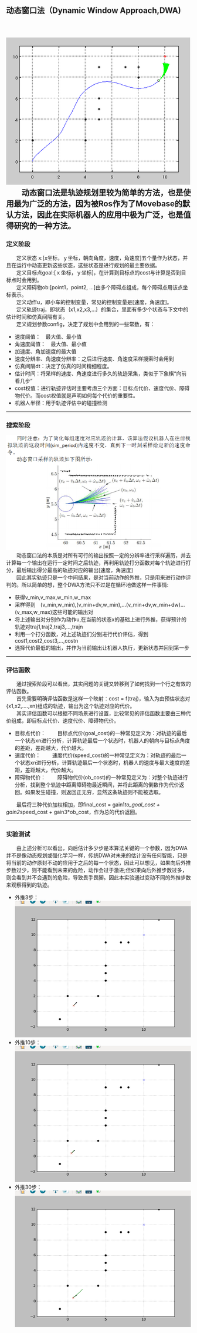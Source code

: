 
## 动态窗口法（Dynamic Window Approach,DWA)
　　　　　<img>![dwa](./Pictures/DWA.png)  
　　动态窗口法是轨迹规划里较为简单的方法，也是使用最为广泛的方法，因为被Ros作为了Movebase的默认方法，因此在实际机器人的应用中极为广泛，也是值得研究的一种方法。
---

### 定义阶段
　　定义状态 x:[x坐标，ｙ坐标，朝向角度，速度，角速度]五个量作为状态，并且在运行中动态更新这些状态，这些状态是进行规划的最主要依据。  
　　定义目标点goal:[ｘ坐标，ｙ坐标]，在计算到目标点的cost与计算是否到目标点时会用到。  
　　定义障碍物ob:[point1，point2, ...]由多个障碍点组成，每个障碍点用该点坐标表示。  
　　定义动作u，即小车的控制变量，常见的控制变量是[速度，角速度]。  
　　定义轨迹traj，即状态｛x1,x2,x3,...｝的集合，里面有多少个状态与下文中的估计时间和仿真间隔有关。  
　　定义规划参数config，决定了规划中会用到的一些常数，有：
 - 速度阈值：　最大值、最小值
 - 角速度阈值：　最大值、最小值
 - 加速度、角加速度的最大值
 - 速度分辨率、角速度分辨率：之后进行速度、角速度采样搜索时会用到
 - 仿真间隔dt：决定了仿真的时间精细程度。
 - 估计时间：将采样的速度、角速度进行多久的轨迹采集，类似于下象棋“向前看几步”
 - cost权值：进行轨迹评估时主要考虑三个方面：目标点代价、速度代价、障碍物代价。而cost权值就是声明如何每个代价的重要性。
 - 机器人半径：用于轨迹评估中的碰撞检测

---

### 搜索阶段
<img>![dwa](./Pictures/DWA_search.png)  
　　动态窗口法的本质是对所有可行的输出按照一定的分辨率进行采样遍历，并去计算每一个输出在运行一定时间之后轨迹，再利用轨迹打分函数对每个轨迹进行打分，最后输出得分最高的轨迹对应的输出[速度，角速度]  
　　因此其实轨迹只是一个中间结果，是对当前动作的外推，只是用来进行动作评判的。所以简单的想，整个DWA方法只不过是在循环地做这样一件事情:
 - 获得v_min,v_max,w_min,w_max
 - 采样得到　(v_min,w_min),(v_min+dv,w_min),...(v_min+dv,w_min+dw)...(v_max,w_max)这些可能的输出对
 - 将上述输出对分别作为动作u,在当前的状态x的基础上进行外推，获得预计的轨迹对traj1,traj2,traj3,...,trajn
 - 利用一个打分函数，对上述轨迹们分别进行代价评估，得到cost1,cost2,cost3,...,costn
 - 选择代价最低的输出，并作为当前输出让机器人执行，更新状态并回到第一步

---

### 评估函数
　　通过搜索阶段可以看出，其实问题的关键又转移到了如何找到一个行之有效的评估函数。  
　　首先需要明确评估函数是这样一个映射：cost = f(traj)，输入为由预估状态对{x1,x2,....,xn}组成的轨迹，输出为这个轨迹对应的代价。  
　　其实评估函数可以根据不同场景进行设置，比较常见的评估函数主要由三种代价组成，即目标点代价、速度代价、障碍物代价。  
 - 目标点代价：
　　目标点代价(goal_cost)的一种常见定义为：对轨迹的最后一个状态xn进行分析，计算轨迹最后一个状态时，机器人的朝向与目标点角度的差距，差距越大，代价越大。
 - 速度代价：
　　速度代价(speed_cost)的一种常见定义为：对轨迹的最后一个状态xn进行分析，计算轨迹最后一个状态时，机器人的速度与最大速度的差距，差距越大，代价越大。
 - 障碍物代价：
　　障碍物代价(ob_cost)的一种常见定义为：对整个轨迹进行分析，找到整个轨迹中距离障碍物最近瞬间，并将此距离的倒数作为代价返回。如果发生碰撞，则返回正无穷，显然这条轨迹则不能被选取。

　　最后将三种代价加权相加，即final_cost = gain1*to_goal_cost + gain2*speed_cost + gain3*ob_cost，作为总的代价返回。

---

### 实验测试
　　由上述分析可以看出，向后估计多少步是本算法关键的一个参数，因为DWA并不是像动态规划或强化学习一样，传统DWA对未来的估计没有任何智能，只是将当前的动作原封不动的应用于之后的每一个状态，因此可以想见，如果向后外推步数过少，则不能看到未来的危险，动作会过于激进;但如果向后外推步数过多，则会看到并不会遇到的危险，导致畏手畏脚。因此本实验通过变动不同的外推步数来观察得到的轨迹。  
 - 外推3步：
<img>![dwa](./Pictures/3steps_pred.gif)  
 - 外推10步：
<img>![dwa](./Pictures/10steps_pred.gif)  
 - 外推30步：
<img>![dwa](./Pictures/30steps_pred.gif)  












